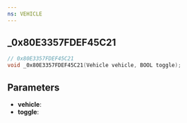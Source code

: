 ```yaml
---
ns: VEHICLE
---
```

## _0x80E3357FDEF45C21

```c
// 0x80E3357FDEF45C21
void _0x80E3357FDEF45C21(Vehicle vehicle, BOOL toggle);
```


## Parameters
* **vehicle**: 
* **toggle**: 

